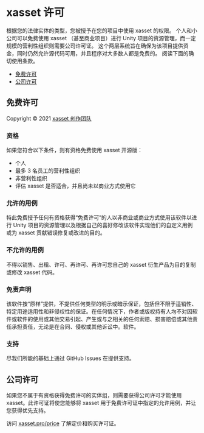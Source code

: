 # xasset 许可

根据您的法律实体的类型，您被授予在您的项目中使用 xasset 的权限。 个人和小公司可以免费使用 xasset （甚至商业项目）进行 Unity 项目的资源管理，而一定规模的营利性组织则需要公司许可证。 这个两层系统旨在确保为该项目提供资金，同时仍然允许源代码可用，并且程序对大多数人都是免费的。 阅读下面的确切使用条款。

- [免费许可](#免费许可)
- [公司许可](#公司许可)

## 免费许可

Copyright © 2021 [xasset 创作团队](https://github.com/xasset)

### 资格

如果您符合以下条件，则有资格免费使用 xasset 开源版：

- 个人
- 最多 3 名员工的营利性组织
- 非营利性组织
- 评估 xasset 是否适合，并且尚未以商业方式使用它

### 允许的用例

特此免费授予任何有资格获得“免费许可”的人以非商业或商业方式使用该软件以进行 Unity 项目的资源管理以及根据自己的喜好修改该软件实现他们的自定义用例或为 xasset 贡献错误修复或改进的目的。

### 不允许的用例

不得以销售、出租、许可、再许可、再许可您自己的 xasset 衍生产品为目的复制或修改 xasset 代码。

### 免责声明

该软件按“原样”提供，不提供任何类型的明示或暗示保证，包括但不限于适销性、特定用途适用性和非侵权性的保证。在任何情况下，作者或版权持有人均不对因软件或软件的使用或其他交易引起、产生或与之相关的任何索赔、损害赔偿或其他责任承担责任，无论是在合同、侵权或其他诉讼中。软件。

### 支持

尽我们所能的基础上通过 GitHub Issues 在提供支持。

## 公司许可

如果您不属于有资格获得免费许可的实体组，则需要获得公司许可才能使用 xasset。此许可证将使您能够将 xasset 用于免费许可证中指定的允许用例，并让您获得优先支持。

访问 [xasset.pro/price](https://xasset.pro/price) 了解定价和购买许可证。
